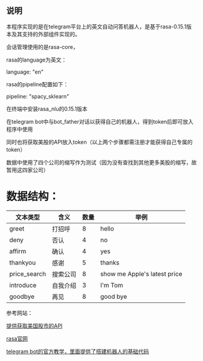 说明
------
本程序实现的是在telegram平台上的英文自动问答机器人，是基于rasa-0.15.1版本及其支持的外部组件实现的。

会话管理使用的是rasa-core，

rasa的language为英文：

language: "en"

rasa的pipeline配置如下：

pipeline: "spacy_sklearn"

在终端中安装rasa_nlu的0.15.1版本


在telegram bot中与bot_father对话以获得自己的机器人，得到token后即可放入程序中使用

同时也将获取美股的API放入token（以上两个步骤都需注册才能获得自己专属的token）



数据中使用了四个公司的缩写作为测试（因为没有查找到其他更多美股的缩写，故暂用这四家公司）

数据结构：
=====
  文本类型	 |    含义	 |  数量	 |   举例
  --------|----|----|------
  greet   |打招呼|    8|    hello
  deny      |   否认|      4|     no
  affirm|      确认|       4|    yes
  thankyou|    感谢|       5|   thanks
  price_search|搜索公司|    8|   show me Apple's latest price
  introduce| 自我介绍|   3|     I'm Tom
  goodbye|    再见|     8|     good bye
  


参考网站：

[提供获取美国股市的API](https://iexcloud.io/)

[rasa官网](https://rasa.com/docs/rasa/nlu/)

[telegram bot的官方教学，里面提供了搭建机器人的基础代码](https://core.telegram.org/bots)
